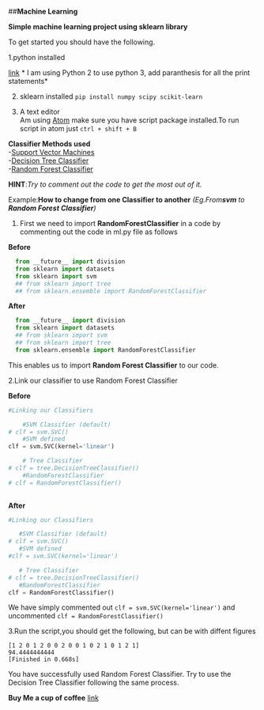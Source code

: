 ##**Machine Learning**

**Simple machine learning project using sklearn library**

To get started you should have the following.

1.python installed 

   [link](https://www.python.org/downloads/) * I am using Python 2 to use python 3, add paranthesis for all the     print statements*
   
2. sklearn installed ``pip install numpy scipy scikit-learn``

3. A text editor <br>
    Am using [Atom](https://atom.io/) make sure you have script package installed.To run script in atom just ``ctrl + shift + B``   
  
**Classifier Methods used** <br>
  -[Support Vector Machines](http://scikit-learn.org/stable/modules/svm.html) <br>
  -[Decision Tree Classifier ](http://scikit-learn.org/stable/modules/generated/sklearn.tree.DecisionTreeClassifier.html) <br>
  -[Random Forest Classifier](http://scikit-learn.org/stable/modules/generated/sklearn.ensemble.RandomForestClassifier.html)<br>

**HINT**:*Try to comment out the code to get the most out of it.*

Example:**How to change from one Classifier to another** *(Eg.From**svm** to **Random Forest Classifier**)* <br>

1. First we need to import **RandomForestClassifier** in a code by commenting out the code in ml.py file as follows <br>

**Before**

```python
  from __future__ import division
  from sklearn import datasets
  from sklearn import svm
  ## from sklearn import tree
  ## from sklearn.ensemble import RandomForestClassifier

```
**After**

```python
  from __future__ import division
  from sklearn import datasets
  ## from sklearn import svm
  ## from sklearn import tree
  from sklearn.ensemble import RandomForestClassifier
```

This enables us to import **Random Forest Classifier** to our code.

2.Link our classifier to use Random Forest Classifier

**Before**

```python
#Linking our Classifiers

    #SVM Classifier (default)
# clf = svm.SVC()
    #SVM defined
clf = svm.SVC(kernel='linear')

    # Tree Classifier
# clf = tree.DecisionTreeClassifier()
    #RandomForestClassifier
# clf = RandomForestClassifier()
  
```
 **After**
 
 ```python
 #Linking our Classifiers

    #SVM Classifier (default)
# clf = svm.SVC()
    #SVM defined
#clf = svm.SVC(kernel='linear')

    # Tree Classifier
# clf = tree.DecisionTreeClassifier()
    #RandomForestClassifier
clf = RandomForestClassifier()
 
 ```
 We have simply commented out ``clf = svm.SVC(kernel='linear')`` and uncommented ``clf = RandomForestClassifier()``
 
 3.Run the script,you should get the following, but can be with diffent figures 
 ```
 [1 2 0 1 2 0 0 2 0 0 1 0 2 1 0 1 2 1]
94.4444444444
[Finished in 0.668s]
 ```
 You have successfully used Random Forest Classifier. Try to use the Decision Tree Classifier following the same process.

**Buy Me a cup of coffee** [link](buymeacoff.ee/UOoP6At7H)
